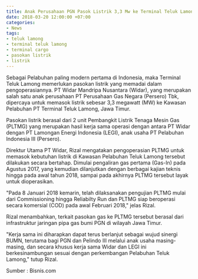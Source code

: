 ```yaml
---
title: Anak Perusahaan PGN Pasok Listrik 3,3 Mw ke Terminal Teluk Lamong
date: 2018-03-20 12:00:00 +07:00
categories:
- News
tags:
- teluk lamong
- terminal teluk lamong
- terminal cargo
- pasokan listrik
- listrik
---
```


Sebagai Pelabuhan paling modern pertama di Indonesia, maka Terminal Teluk Lamong memerlukan pasokan listrik yang memadai dalam pengoperasiannya. PT Widar Mandripa Nusantara (Widar), yang merupakan salah satu anak perusahaan PT Perusahaan Gas Negara (Persero) Tbk, dipercaya untuk memasok listrik sebesar 3,3 megawatt (MW) ke Kawasan Pelabuhan PT Terminal Teluk Lamong, Jawa Timur.

Pasokan listrik berasal dari 2 unit Pembangkit Listrik Tenaga Mesin Gas (PLTMG) yang merupakan hasil kerja sama operasi dengan antara PT Widar dengan PT Lamongan Energi Indonesia (LEGI), anak usaha PT Pelabuhan Indonesia III (Persero).

Direktur Utama PT Widar, Rizal mengatakan pengoperasian PLTMG untuk memasok kebutuhan listrik di Kawasan Pelabuhan Teluk Lamong tersebut dilakukan secara bertahap. Dimulai pengaliran gas pertama (Gas-In) pada Agustus 2017, yang kemudian dilanjutkan dengan berbagai kajian teknis hingga pada awal tahun 2018, sampai pada akhirnya PLTMG tersebut layak untuk dioperasikan.

"Pada 8 Januari 2018 kemarin, telah dilaksanakan pengujian PLTMG mulai dari Commissioning hingga Reliabilty Run dan PLTMG siap beroperasi secara komersial (COD) pada awal Februari 2018," jelas Rizal.

Rizal menambahkan, terkait pasokan gas ke PLTMG tersebut berasal dari infrastruktur jaringan pipa gas bumi PGN di wilayah Jawa Timur.

"Kerja sama ini diharapkan dapat terus berlanjut sebagai wujud sinergi BUMN, terutama bagi PGN dan Pelindo III melalui anak usaha masing-masing, dan secara khusus kerja sama Widar dan LEGI ini berkesinambungan sesuai dengan perkembangan Pelabuhan Teluk Lamong," tutup Rizal.

Sumber : Bisnis.com

